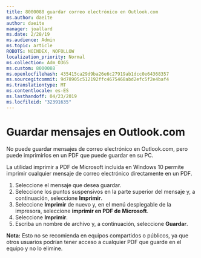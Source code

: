 ```yaml
---
title: 8000088 guardar correo electrónico en Outlook.com
ms.author: daeite
author: daeite
manager: joallard
ms.date: 2/28/19
ms.audience: Admin
ms.topic: article
ROBOTS: NOINDEX, NOFOLLOW
localization_priority: Normal
ms.collection: Adm_O365
ms.custom: 8000088
ms.openlocfilehash: 435415ca29d9ba26e6c27919ab1dcc0e64368357
ms.sourcegitcommit: 9d78905c512192ffc4675468abd2efc5f2e4baf4
ms.translationtype: MT
ms.contentlocale: es-ES
ms.lasthandoff: 04/23/2019
ms.locfileid: "32391635"
---
```

# <a name="saving-messages-in-outlookcom"></a>Guardar mensajes en Outlook.com

No puede guardar mensajes de correo electrónico en Outlook.com, pero puede imprimirlos en un PDF que puede guardar en su PC.

La utilidad imprimir a PDF de Microsoft incluida en Windows 10 permite imprimir cualquier mensaje de correo electrónico directamente en un PDF.

1. Seleccione el mensaje que desea guardar.
2. Seleccione los puntos suspensivos en la parte superior del mensaje y, a continuación, seleccione **Imprimir**.
3. Seleccione **Imprimir** de nuevo y, en el menú desplegable de la impresora, seleccione **imprimir en PDF de Microsoft**.
4. Seleccione **Imprimir**.
5. Escriba un nombre de archivo y, a continuación, seleccione **Guardar**.

**Nota:** Esto no se recomienda en equipos compartidos o públicos, ya que otros usuarios podrían tener acceso a cualquier PDF que guarde en el equipo y no lo elimine.
